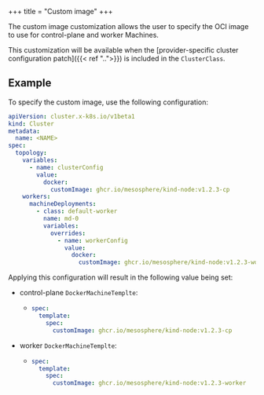 +++
title = "Custom image"
+++

The custom image customization allows the user to specify the OCI image to use for control-plane and worker Machines.

This customization will be available when the
[provider-specific cluster configuration patch]({{< ref "..">}}) is included in the `ClusterClass`.

## Example

To specify the custom image, use the following configuration:

```yaml
apiVersion: cluster.x-k8s.io/v1beta1
kind: Cluster
metadata:
  name: <NAME>
spec:
  topology:
    variables:
      - name: clusterConfig
        value:
          docker:
            customImage: ghcr.io/mesosphere/kind-node:v1.2.3-cp
    workers:
      machineDeployments:
        - class: default-worker
          name: md-0
          variables:
            overrides:
              - name: workerConfig
                value:
                  docker:
                    customImage: ghcr.io/mesosphere/kind-node:v1.2.3-worker
```

Applying this configuration will result in the following value being set:

- control-plane `DockerMachineTemplte`:

  - ```yaml
    spec:
      template:
        spec:
          customImage: ghcr.io/mesosphere/kind-node:v1.2.3-cp
    ```

- worker `DockerMachineTemplte`:

  - ```yaml
    spec:
      template:
        spec:
          customImage: ghcr.io/mesosphere/kind-node:v1.2.3-worker
    ```
